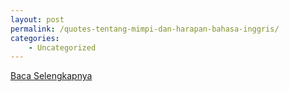 ```yaml
---
layout: post
permalink: /quotes-tentang-mimpi-dan-harapan-bahasa-inggris/
categories:
    - Uncategorized
---
```


[Baca Selengkapnya](/07)